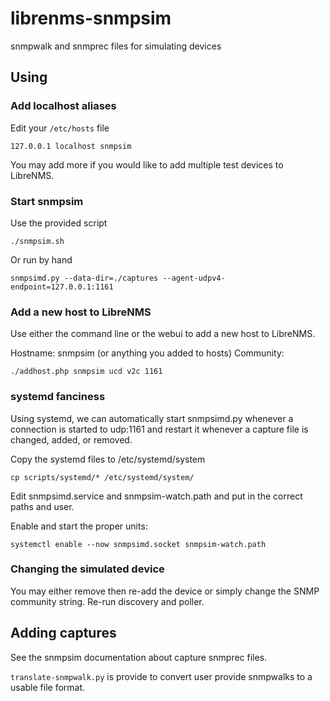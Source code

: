 # librenms-snmpsim
snmpwalk and snmprec files for simulating devices

## Using

### Add localhost aliases
Edit your `/etc/hosts` file
```
127.0.0.1 localhost snmpsim
```
You may add more if you would like to add multiple test devices to LibreNMS.

### Start snmpsim
Use the provided script
```
./snmpsim.sh
```

Or run by hand
```
snmpsimd.py --data-dir=./captures --agent-udpv4-endpoint=127.0.0.1:1161
```

### Add a new host to LibreNMS
Use either the command line or the webui to add a new host to LibreNMS.

Hostname: snmpsim (or anything you added to hosts)
Community: <The name of the file you want to simulate>


```
./addhost.php snmpsim ucd v2c 1161

```

### systemd fanciness
Using systemd, we can automatically start snmpsimd.py whenever a connection is started to udp:1161
and restart it whenever a capture file is changed, added, or removed.

Copy the systemd files to /etc/systemd/system
```
cp scripts/systemd/* /etc/systemd/system/
```
Edit snmpsimd.service and snmpsim-watch.path and put in the correct paths and user.

Enable and start the proper units:
```
systemctl enable --now snmpsimd.socket snmpsim-watch.path
```


### Changing the simulated device

You may either remove then re-add the device or simply change the SNMP community string.
Re-run discovery and poller.


## Adding captures

See the snmpsim documentation about capture snmprec files.


`translate-snmpwalk.py` is provide to convert user provide snmpwalks to a usable file format.
